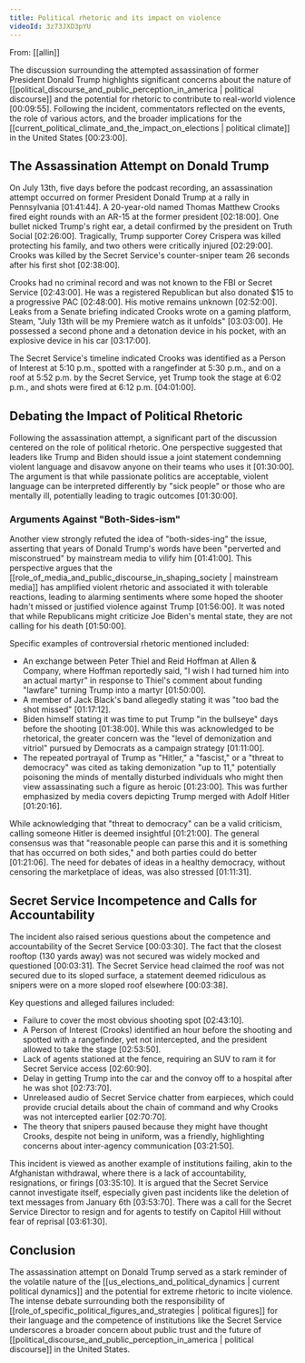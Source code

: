 ```yaml
---
title: Political rhetoric and its impact on violence
videoId: 3z73JXD3pYU
---
```


From: [[allin]] <br/> 

The discussion surrounding the attempted assassination of former President Donald Trump highlights significant concerns about the nature of [[political_discourse_and_public_perception_in_america | political discourse]] and the potential for rhetoric to contribute to real-world violence <a class="yt-timestamp" data-t="00:09:55">[00:09:55]</a>. Following the incident, commentators reflected on the events, the role of various actors, and the broader implications for the [[current_political_climate_and_the_impact_on_elections | political climate]] in the United States <a class="yt-timestamp" data-t="00:23:00">[00:23:00]</a>.

## The Assassination Attempt on Donald Trump
On July 13th, five days before the podcast recording, an assassination attempt occurred on former President Donald Trump at a rally in Pennsylvania <a class="yt-timestamp" data-t="01:41:44">[01:41:44]</a>. A 20-year-old named Thomas Matthew Crooks fired eight rounds with an AR-15 at the former president <a class="yt-timestamp" data-t="02:18:00">[02:18:00]</a>. One bullet nicked Trump's right ear, a detail confirmed by the president on Truth Social <a class="yt-timestamp" data-t="02:26:00">[02:26:00]</a>. Tragically, Trump supporter Corey Crispera was killed protecting his family, and two others were critically injured <a class="yt-timestamp" data-t="02:29:00">[02:29:00]</a>. Crooks was killed by the Secret Service's counter-sniper team 26 seconds after his first shot <a class="yt-timestamp" data-t="02:38:00">[02:38:00]</a>.

Crooks had no criminal record and was not known to the FBI or Secret Service <a class="yt-timestamp" data-t="02:43:00">[02:43:00]</a>. He was a registered Republican but also donated $15 to a progressive PAC <a class="yt-timestamp" data-t="02:48:00">[02:48:00]</a>. His motive remains unknown <a class="yt-timestamp" data-t="02:52:00">[02:52:00]</a>. Leaks from a Senate briefing indicated Crooks wrote on a gaming platform, Steam, "July 13th will be my Premiere watch as it unfolds" <a class="yt-timestamp" data-t="03:03:00">[03:03:00]</a>. He possessed a second phone and a detonation device in his pocket, with an explosive device in his car <a class="yt-timestamp" data-t="03:17:00">[03:17:00]</a>.

The Secret Service's timeline indicated Crooks was identified as a Person of Interest at 5:10 p.m., spotted with a rangefinder at 5:30 p.m., and on a roof at 5:52 p.m. by the Secret Service, yet Trump took the stage at 6:02 p.m., and shots were fired at 6:12 p.m. <a class="yt-timestamp" data-t="04:01:00">[04:01:00]</a>.

## Debating the Impact of Political Rhetoric

Following the assassination attempt, a significant part of the discussion centered on the role of political rhetoric.
One perspective suggested that leaders like Trump and Biden should issue a joint statement condemning violent language and disavow anyone on their teams who uses it <a class="yt-timestamp" data-t="13:00:00">[01:30:00]</a>. The argument is that while passionate politics are acceptable, violent language can be interpreted differently by "sick people" or those who are mentally ill, potentially leading to tragic outcomes <a class="yt-timestamp" data-t="13:30:00">[01:30:00]</a>.

### Arguments Against "Both-Sides-ism"
Another view strongly refuted the idea of "both-sides-ing" the issue, asserting that years of Donald Trump's words have been "perverted and misconstrued" by mainstream media to vilify him <a class="yt-timestamp" data-t="14:16:00">[01:41:00]</a>. This perspective argues that the [[role_of_media_and_public_discourse_in_shaping_society | mainstream media]] has amplified violent rhetoric and associated it with tolerable reactions, leading to alarming sentiments where some hoped the shooter hadn't missed or justified violence against Trump <a class="yt-timestamp" data-t="14:56:00">[01:56:00]</a>. It was noted that while Republicans might criticize Joe Biden's mental state, they are not calling for his death <a class="yt-timestamp" data-t="15:50:00">[01:50:00]</a>.

Specific examples of controversial rhetoric mentioned included:
*   An exchange between Peter Thiel and Reid Hoffman at Allen & Company, where Hoffman reportedly said, "I wish I had turned him into an actual martyr" in response to Thiel's comment about funding "lawfare" turning Trump into a martyr <a class="yt-timestamp" data-t="16:50:00">[01:50:00]</a>.
*   A member of Jack Black's band allegedly stating it was "too bad the shot missed" <a class="yt-timestamp" data-t="17:12:00">[01:17:12]</a>.
*   Biden himself stating it was time to put Trump "in the bullseye" days before the shooting <a class="yt-timestamp" data-t="17:38:00">[01:38:00]</a>. While this was acknowledged to be rhetorical, the greater concern was the "level of demonization and vitriol" pursued by Democrats as a campaign strategy <a class="yt-timestamp" data-t="18:11:00">[01:11:00]</a>.
*   The repeated portrayal of Trump as "Hitler," a "fascist," or a "threat to democracy" was cited as taking demonization "up to 11," potentially poisoning the minds of mentally disturbed individuals who might then view assassinating such a figure as heroic <a class="yt-timestamp" data-t="18:23:00">[01:23:00]</a>. This was further emphasized by media covers depicting Trump merged with Adolf Hitler <a class="yt-timestamp" data-t="20:16:00">[01:20:16]</a>.

While acknowledging that "threat to democracy" can be a valid criticism, calling someone Hitler is deemed insightful <a class="yt-timestamp" data-t="21:00:00">[01:21:00]</a>. The general consensus was that "reasonable people can parse this and it is something that has occurred on both sides," and both parties could do better <a class="yt-timestamp" data-t="21:06:00">[01:21:06]</a>. The need for debates of ideas in a healthy democracy, without censoring the marketplace of ideas, was also stressed <a class="yt-timestamp" data-t="11:31:00">[01:11:31]</a>.

## Secret Service Incompetence and Calls for Accountability
The incident also raised serious questions about the competence and accountability of the Secret Service <a class="yt-timestamp" data-t="03:30:00">[00:03:30]</a>. The fact that the closest rooftop (130 yards away) was not secured was widely mocked and questioned <a class="yt-timestamp" data-t="03:31:00">[00:03:31]</a>. The Secret Service head claimed the roof was not secured due to its sloped surface, a statement deemed ridiculous as snipers were on a more sloped roof elsewhere <a class="yt-timestamp" data-t="03:38:00">[00:03:38]</a>.

Key questions and alleged failures included:
*   Failure to cover the most obvious shooting spot <a class="yt-timestamp" data-t="24:31:00">[02:43:10]</a>.
*   A Person of Interest (Crooks) identified an hour before the shooting and spotted with a rangefinder, yet not intercepted, and the president allowed to take the stage <a class="yt-timestamp" data-t="25:35:00">[02:53:50]</a>.
*   Lack of agents stationed at the fence, requiring an SUV to ram it for Secret Service access <a class="yt-timestamp" data-t="26:09:00">[02:60:90]</a>.
*   Delay in getting Trump into the car and the convoy off to a hospital after he was shot <a class="yt-timestamp" data-t="27:37:00">[02:73:70]</a>.
*   Unreleased audio of Secret Service chatter from earpieces, which could provide crucial details about the chain of command and why Crooks was not intercepted earlier <a class="yt-timestamp" data-t="27:07:00">[02:70:70]</a>.
*   The theory that snipers paused because they might have thought Crooks, despite not being in uniform, was a friendly, highlighting concerns about inter-agency communication <a class="yt-timestamp" data-t="32:15:00">[03:21:50]</a>.

This incident is viewed as another example of institutions failing, akin to the Afghanistan withdrawal, where there is a lack of accountability, resignations, or firings <a class="yt-timestamp" data-t="33:51:00">[03:35:10]</a>. It is argued that the Secret Service cannot investigate itself, especially given past incidents like the deletion of text messages from January 6th <a class="yt-timestamp" data-t="35:37:00">[03:53:70]</a>. There was a call for the Secret Service Director to resign and for agents to testify on Capitol Hill without fear of reprisal <a class="yt-timestamp" data-t="36:13:00">[03:61:30]</a>.

## Conclusion
The assassination attempt on Donald Trump served as a stark reminder of the volatile nature of the [[us_elections_and_political_dynamics | current political dynamics]] and the potential for extreme rhetoric to incite violence. The intense debate surrounding both the responsibility of [[role_of_specific_political_figures_and_strategies | political figures]] for their language and the competence of institutions like the Secret Service underscores a broader concern about public trust and the future of [[political_discourse_and_public_perception_in_america | political discourse]] in the United States.